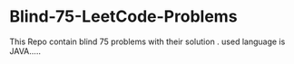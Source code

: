# Blind-75-LeetCode-Problems

This Repo contain blind 75 problems with their solution . used language is JAVA.....
